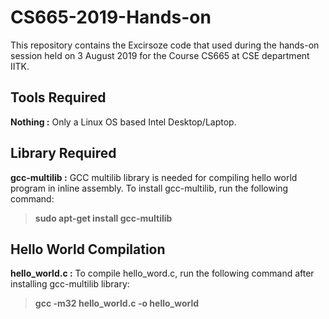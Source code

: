 # CS665-2019-Hands-on

This repository contains the Excirsoze code that used during the hands-on session held on 3 August 2019 for the Course CS665 at CSE department IITK.

## Tools Required

**Nothing :** Only a Linux OS based Intel Desktop/Laptop.


## Library Required

**gcc-multilib :** GCC multilib library is needed for compiling hello world program in inline assembly. To install gcc-multilib, run the following command:

> **sudo apt-get install gcc-multilib**

## Hello World Compilation

**hello_world.c :** To compile hello_word.c, run the following command after installing gcc-multilib library:

> **gcc -m32 hello_world.c -o hello_world**

